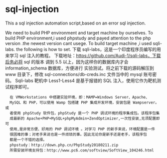 # sql-injection
This a sql injection automation script,based on an error sql injection.


We need to build PHP environment and target machine by ourselves.
To build PHP environment,i used phpstudy and payed attention to the php version .the newest version cant usege.
To build target machine ,i used sqli-labs.
the following is how to set.
      下载 sqli-labs，这是一个印度程序员编写的用来学习 sql 注入的教程。
      下载地址：https://github.com/Audi-1/sqli-labs，下载后务必将 sql 的版本
      调到 5.5 以上，因为这样你的数据库内才会 information_schema 数据库，方便进行
      实验测试。将之前下载的源码解压到 www 目录下，修改 sql-connections/db-creds.inc 文件当中的 mysql 账号密码。
      Sqli-labs 靶机中 Less1-Less4 是基于报错的 SQL 注入，使用它作为靶机测试程序即可。
      
      在 VMWorkstations 中搭建实验环境，即：MAMP=Windows Server、Apache、
      MySQL 和 PHP，可以使用 Wamp 包搭建 PHP 集成开发环境，安装包是 Wampserver。或
      者使用 phpStudy 软件包，phpStudy 是一个 PHP 调试环境的程序集成包。该程序包集
      成最新的 Apache+PHP+MySQL+phpMyAdmin+ZendOptimizer,一次性安装,无须配置即可
      使用,是非常方便、好用的 PHP 调试环境 。对学习 PHP 的新手来说，环境配置是一件
      很困难的事；对老手来说也是一件烦琐的事。因此无论你是新手还是老手，该程序包
      都是一个不错的选择。
      phpstudy：http://down.php.cn/PhpStudy20180211.zip
      所需安装环境支持包：http://www.pc6.com/softview/SoftView_104246.html
